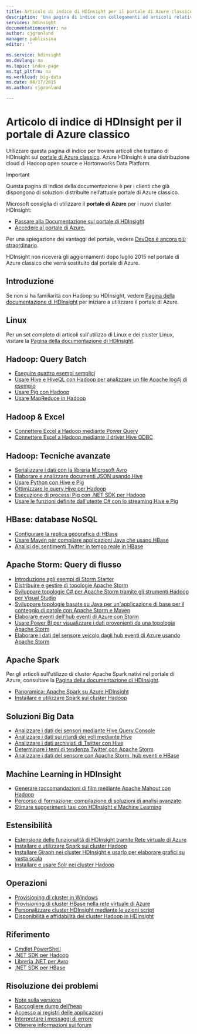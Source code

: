 ```yaml
---
title: Articolo di indice di HDInsight per il portale di Azure classico | Microsoft Docs
description: 'Una pagina di indice con collegamenti ad articoli relativi a HDInsight nel portale di Azure classico. Microsoft consiglia di utilizzare il portale di Azure per i nuovi cluster Hadoop in HDInsight:'
services: hdinsight
documentationcenter: na
author: cjgronlund
manager: pablissima
editor: ''

ms.service: hdinsight
ms.devlang: na
ms.topic: index-page
ms.tgt_pltfrm: na
ms.workload: big-data
ms.date: 08/17/2015
ms.author: cjgronlund

---
```

# Articolo di indice di HDInsight per il portale di Azure classico
Utilizzare questa pagina di indice per trovare articoli che trattano di HDInsight sul [portale di Azure classico](https://manage.windowsazure.com/). Azure HDInsight è una distribuzione cloud di Hadoop open source e Hortonworks Data Platform.

> [!IMPORTANT]
> Questa pagina di indice della documentazione è per i clienti che già dispongono di soluzioni distribuite nell’attuale portale di Azure classico.
> 
> Microsoft consiglia di utilizzare il **portale di Azure** per i nuovi cluster HDInsight:
> 
> * [Passare alla Documentazione sul portale di HDInsight](/documentation/services/hdinsight/)
> * [Accedere al portale di Azure.](https://portal.azure.com/)
> 
> Per una spiegazione dei vantaggi del portale, vedere [DevOps è ancora più straordinario](/overview/preview-portal/).
> 
> HDInsight non riceverà gli aggiornamenti dopo luglio 2015 nel portale di Azure classico che verrà sostituito dal portale di Azure.
> 
> 

## Introduzione
Se non si ha familiarità con Hadoop su HDInsight, vedere [Pagina della documentazione di HDInsight](/documentation/services/hdinsight/) per iniziare a utilizzare il portale di Azure.

## Linux
Per un set completo di articoli sull'utilizzo di Linux e dei cluster Linux, visitare la [Pagina della documentazione di HDInsight](/documentation/services/hdinsight/).

## Hadoop: Query Batch
* [Eseguire quattro esempi semplici](hdinsight-run-samples.md)
* [Usare Hive e HiveQL con Hadoop per analizzare un file Apache log4j di esempio](hdinsight-use-hive.md)
* [Usare Pig con Hadoop](hdinsight-use-pig.md)
* [Usare MapReduce in Hadoop](hdinsight-use-mapreduce.md)

## Hadoop & Excel
* [Connettere Excel a Hadoop mediante Power Query](hdinsight-connect-excel-power-query.md)
* [Connettere Excel a Hadoop mediante il driver Hive ODBC](hdinsight-connect-excel-hive-odbc-driver.md)

## Hadoop: Tecniche avanzate
* [Serializzare i dati con la libreria Microsoft Avro](hdinsight-dotnet-avro-serialization.md)
* [Elaborare e analizzare documenti JSON usando Hive](hdinsight-using-json-in-hive.md)
* [Usare Python con Hive e Pig](hdinsight-python.md)
* [Ottimizzare le query Hive per Hadoop](hdinsight-hadoop-optimize-hive-query.md)
* [Esecuzione di processi Pig con .NET SDK per Hadoop](hdinsight-hadoop-use-pig-dotnet-sdk-v1.md)
* [Usare le funzioni definite dall'utente C# con lo streaming Hive e Pig](hdinsight-hadoop-hive-pig-udf-dotnet-csharp.md)

## HBase: database NoSQL
* [Configurare la replica geografica di HBase](hdinsight-hbase-geo-replication.md)
* [Usare Maven per compilare applicazioni Java che usano HBase](hdinsight-hbase-build-java-maven.md)
* [Analisi dei sentimenti Twitter in tempo reale in HBase](hdinsight-hbase-analyze-twitter-sentiment.md)

## Apache Storm: Query di flusso
* [Introduzione agli esempi di Storm Starter](hdinsight-apache-storm-tutorial-get-started.md)
* [Distribuire e gestire di topologie Apache Storm](hdinsight-storm-deploy-monitor-topology.md)
* [Sviluppare topologie C# per Apache Storm tramite gli strumenti Hadoop per Visual Studio](hdinsight-storm-develop-csharp-visual-studio-topology.md)
* [Sviluppare topologie basate su Java per un'applicazione di base per il conteggio di parole con Apache Storm e Maven](hdinsight-storm-develop-java-topology.md)
* [Elaborare eventi dell'hub eventi di Azure con Storm](hdinsight-storm-develop-csharp-event-hub-topology.md)
* [Usare Power BI per visualizzare i dati provenienti da una topologia Apache Storm](hdinsight-storm-power-bi-topology.md)
* [Elaborare i dati del sensore veicolo dagli hub eventi di Azure usando Apache Storm](hdinsight-storm-iot-eventhub-documentdb.md)

## Apache Spark
Per gli articoli sull'utilizzo di cluster Apache Spark nativi nel portale di Azure, consultare la [Pagina della documentazione di HDInsight](/documentation/services/hdinsight/).

* [Panoramica: Apache Spark su Azure HDInsight](hdinsight-apache-spark-overview.md)
* [Installare e utilizzare Spark sui cluster Hadoop](hdinsight-hadoop-spark-install.md)

## Soluzioni Big Data
* [Analizzare i dati dei sensori mediante Hive Query Console](hdinsight-hive-analyze-sensor-data.md)
* [Analizzare i dati sui ritardi dei voli mediante Hive](hdinsight-analyze-flight-delay-data.md)
* [Analizzare i dati archiviati di Twitter con Hive](hdinsight-analyze-twitter-data.md)
* [Determinare i temi di tendenza Twitter con Apache Storm](hdinsight-storm-twitter-trending.md)
* [Analizzare i dati del sensore con Apache Storm, hub eventi e HBase](hdinsight-storm-sensor-data-analysis.md)

## Machine Learning in HDInsight
* [Generare raccomandazioni di film mediante Apache Mahout con Hadoop](hdinsight-mahout.md)
* [Percorso di formazione: compilazione di soluzioni di analisi avanzate](../machine-learning/machine-learning-walkthrough-develop-predictive-solution.md)
* [Stimare suggerimenti taxi con HDInsight e Machine Learning](../machine-learning/machine-learning-data-science-process-hive-walkthrough.md)

## Estensibilità
* [Estensione delle funzionalità di HDInsight tramite Rete virtuale di Azure](hdinsight-extend-hadoop-virtual-network.md)
* [Installare e utilizzare Spark sui cluster Hadoop](hdinsight-hadoop-spark-install.md)
* [Installare Giraph nei cluster HDInsight e usarlo per elaborare grafici su vasta scala](hdinsight-hadoop-giraph-install-v1.md)
* [Installare e usare Solr nei cluster Hadoop](hdinsight-hadoop-solr-install-v1.md)

## Operazioni
* [Provisioning di cluster in Windows](hdinsight-provision-clusters-v1.md)
* [Provisioning di cluster HBase nella rete virtuale di Azure](hdinsight-hbase-provision-vnet.md)
* [Personalizzare cluster HDInsight mediante le azioni script](hdinsight-hadoop-customize-cluster-v1.md)
* [Disponibilità e affidabilità dei cluster Hadoop in HDInsight](hdinsight-high-availability.md)

## Riferimento
* [Cmdlet PowerShell](https://msdn.microsoft.com/library/azure/dn858087.aspx)  
* [.NET SDK per Hadoop](http://msdn.microsoft.com/library/azure/dn469975.aspx)  
* [Libreria .NET per Avro](https://hadoopsdk.codeplex.com/wikipage?title=Avro%20Library)  
* [.NET SDK per HBase](https://www.nuget.org/packages/Microsoft.HBase.Client/)  

## Risoluzione dei problemi
* [Note sulla versione](hdinsight-release-notes.md)
* [Raccogliere dump dell’heap](hdinsight-hadoop-collect-debug-heap-dumps.md)
* [Accesso ai registri delle applicazioni](hdinsight-hadoop-access-yarn-app-logs.md)
* [Interpretare i messaggi di errore](hdinsight-debug-jobs.md)
* [Ottenere informazioni sui forum](https://social.msdn.microsoft.com/forums/azure/home?forum=hdinsight)

<!---HONumber=AcomDC_0511_2016-->